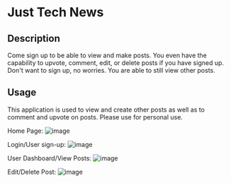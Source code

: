 # Just Tech News

## Description
Come sign up to be able to view and make posts. You even have the capability to upvote, comment, edit, or delete posts if you have signed up. Don't want to sign up, no worries. You are able to still view other posts. 

## Usage
This application is used to view and create other posts as well as to comment and upvote on posts. Please use for personal use. 

Home Page: 
![image](https://user-images.githubusercontent.com/72768805/111245381-2674aa00-85ca-11eb-881b-1e1c5f31e29c.png)

Login/User sign-up: 
![image](https://user-images.githubusercontent.com/72768805/111245393-2f657b80-85ca-11eb-80a7-8030cdf5f2f4.png)

User Dashboard/View Posts:
![image](https://user-images.githubusercontent.com/72768805/111245443-40ae8800-85ca-11eb-9a16-6882646b7299.png)

Edit/Delete Post:
![image](https://user-images.githubusercontent.com/72768805/111245502-58860c00-85ca-11eb-903f-db1c84d362e8.png)
